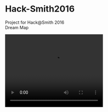 # Hack-Smith2016
Project for Hack@Smith 2016
<br/>
Dream Map

<video width="320" height="240" controls>
  <source src="https://www.youtube.com/watch?v=n6V0ixw-bsU" type="video/mp4">
 </video>
